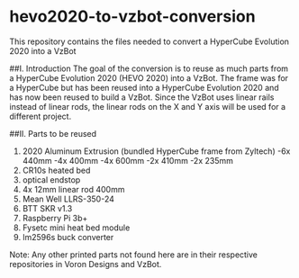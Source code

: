 # hevo2020-to-vzbot-conversion
This repository contains the files needed to convert a HyperCube Evolution 2020 into a VzBot


##I. Introduction
The goal of the conversion is to reuse as much parts from a HyperCube Evolution 2020 (HEVO 2020) into a VzBot. The frame was for a HyperCube but has been reused into a HyperCube Evolution 2020 and has now been reused to build a VzBot. Since the VzBot uses linear rails instead of linear rods, the linear rods on the X and Y axis will be used for a different project.


##II. Parts to be reused

1. 2020 Aluminum Extrusion (bundled HyperCube frame from Zyltech)
  -6x 440mm
  -4x 400mm
  -4x 600mm
  -2x 410mm
  -2x 235mm
2. CR10s heated bed
3. optical endstop
4. 4x 12mm linear rod 400mm
5. Mean Well LLRS-350-24
6. BTT SKR v1.3
7. Raspberry Pi 3b+
8. Fysetc mini heat bed module
9. lm2596s buck converter

Note:
Any other printed parts not found here are in their respective repositories in Voron Designs and VzBot.